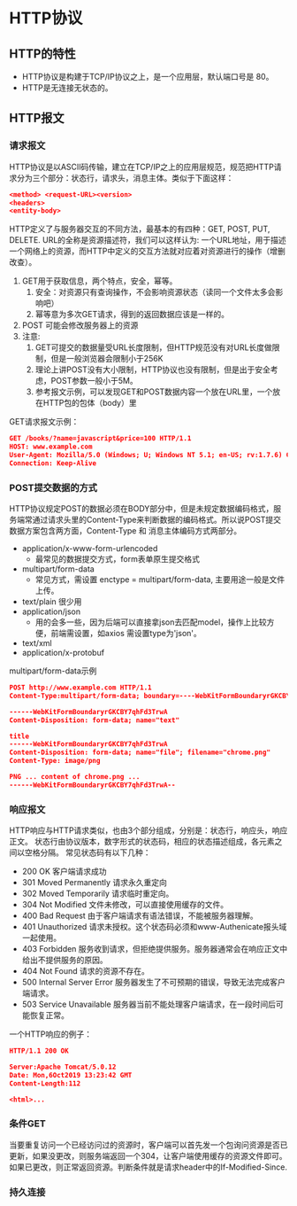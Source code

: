 # HTTP协议

## HTTP的特性

* HTTP协议是构建于TCP/IP协议之上，是一个应用层，默认端口号是 80。
* HTTP是无连接无状态的。

## HTTP报文

### 请求报文

HTTP协议是以ASCⅡ码传输，建立在TCP/IP之上的应用层规范，规范把HTTP请求分为三个部分：状态行，请求头，消息主体。类似于下面这样：

```json
<method> <request-URL><version>
<headers>
<entity-body>
```

HTTP定义了与服务器交互的不同方法，最基本的有四种：GET, POST, PUT, DELETE. URL的全称是资源描述符，我们可以这样认为: 一个URL地址，用于描述一个网络上的资源，而HTTP中定义的交互方法就对应着对资源进行的操作（增删改查）。

1. GET用于获取信息，两个特点，安全，幂等。
   1. 安全：对资源只有查询操作，不会影响资源状态（读同一个文件太多会影响吧）
   2. 幂等意为多次GET请求，得到的返回数据应该是一样的。
2. POST 可能会修改服务器上的资源
3. 注意:
   1. GET可提交的数据量受URL长度限制，但HTTP规范没有对URL长度做限制，但是一般浏览器会限制小于256K
   2. 理论上讲POST没有大小限制，HTTP协议也没有限制，但是出于安全考虑，POST参数一般小于5M。
   3. 参考报文示例，可以发现GET和POST数据内容一个放在URL里，一个放在HTTP包的包体（body）里

GET请求报文示例：

```json
GET /books/?name=javascript&price=100 HTTP/1.1
HOST: www.example.com
User-Agent: Mozilla/5.0 (Windows; U; Windows NT 5.1; en-US; rv:1.7.6) Geoko/20050225 Firefox/1.0.1
Connection: Keep-Alive
```

### POST提交数据的方式

HTTP协议规定POST的数据必须在BODY部分中，但是未规定数据编码格式，服务端常通过请求头里的Content-Type来判断数据的编码格式。所以说POST提交数据方案包含两方面，Content-Type 和 消息主体编码方式两部分。

* application/x-www-form-urlencoded
  * 最常见的数据提交方式，form表单原生提交格式
* multipart/form-data
  * 常见方式，需设置 enctype = multipart/form-data, 主要用途一般是文件上传。
* text/plain 很少用
* application/json
  * 用的会多一些，因为后端可以直接拿json去匹配model，操作上比较方便，前端需设置，如axios 需设置type为'json'。
* text/xml
* application/x-protobuf

multipart/form-data示例
```json
POST http://www.example.com HTTP/1.1
Content-Type:multipart/form-data; boundary=----WebKitFormBoundaryrGKCBY7qhFd3TrwA

------WebKitFormBoundaryrGKCBY7qhFd3TrwA
Content-Disposition: form-data; name="text"

title
------WebKitFormBoundaryrGKCBY7qhFd3TrwA
Content-Disposition: form-data; name="file"; filename="chrome.png"
Content-Type: image/png

PNG ... content of chrome.png ...
------WebKitFormBoundaryrGKCBY7qhFd3TrwA--
```

### 响应报文

HTTP响应与HTTP请求类似，也由3个部分组成，分别是：状态行，响应头，响应正文。
状态行由协议版本，数字形式的状态码，相应的状态描述组成，各元素之间以空格分隔。
常见状态码有以下几种：

* 200 OK 客户端请求成功
* 301 Moved Permanently 请求永久重定向
* 302 Moved Temporarily 请求临时重定向。
* 304 Not Modified 文件未修改，可以直接使用缓存的文件。
* 400 Bad Request 由于客户端请求有语法错误，不能被服务器理解。
* 401 Unauthorized 请求未授权。这个状态码必须和www-Authenicate报头域一起使用。
* 403 Forbidden 服务收到请求，但拒绝提供服务。服务器通常会在响应正文中给出不提供服务的原因。
* 404 Not Found 请求的资源不存在。
* 500 Internal Server Error 服务器发生了不可预期的错误，导致无法完成客户端请求。
* 503 Service Unavailable 服务器当前不能处理客户端请求，在一段时间后可能恢复正常。

一个HTTP响应的例子：

```json
HTTP/1.1 200 OK

Server:Apache Tomcat/5.0.12
Date: Mon,6Oct2019 13:23:42 GMT
Content-Length:112

<html>...
```

### 条件GET

当要重复访问一个已经访问过的资源时，客户端可以首先发一个包询问资源是否已更新，如果没更改，则服务端返回一个304，让客户端使用缓存的资源文件即可。如果已更改，则正常返回资源。判断条件就是请求header中的If-Modified-Since.

### 持久连接
